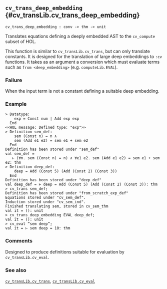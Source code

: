 ## `cv_trans_deep_embedding` {#cv_transLib.cv_trans_deep_embedding}


```
cv_trans_deep_embedding : conv -> thm -> unit
```



Translates equations defining a deeply embedded AST to the `cv_compute` subset
of HOL.


This function is similar to `cv_transLib.cv_trans`, but can only translate
constants.  It is designed for the translation of large deep embeddings to
`:cv` functions.  It takes as an argument a conversion which must evaluate
terms such as `from <deep_embedding>` (e.g. `computeLib.EVAL`).

### Failure

When the input term is not a constant defining a suitable deep embedding.

### Example

    
    > Datatype:
        exp = Const num | Add exp exp
      End
    <<HOL message: Defined type: "exp">>
    > Definition sem_def:
        sem (Const n) = n ∧
        sem (Add e1 e2) = sem e1 + sem e2
      End
    Definition has been stored under "sem_def"
    val sem_def =
       ⊢ (∀n. sem (Const n) = n) ∧ ∀e1 e2. sem (Add e1 e2) = sem e1 + sem e2: thm
    > Definition deep_def:
        deep = Add (Const 5) (Add (Const 2) (Const 3))
      End
    Definition has been stored under "deep_def"
    val deep_def = ⊢ deep = Add (Const 5) (Add (Const 2) (Const 3)): thm
    > cv_trans sem_def;
    Definition has been stored under "from_scratch_exp_def"
    Equations stored under "cv_sem_def".
    Induction stored under "cv_sem_ind".
    Finished translating sem, stored in cv_sem_thm
    val it = (): unit
    > cv_trans_deep_embedding EVAL deep_def;
    val it = (): unit
    > cv_eval “sem deep”;
    val it = ⊢ sem deep = 10: thm
    

### Comments

Designed to produce definitions suitable for evaluation by `cv_transLib.cv_eval`.

### See also

[`cv_transLib.cv_trans`](#cv_transLib.cv_trans), [`cv_transLib.cv_eval`](#cv_transLib.cv_eval)

